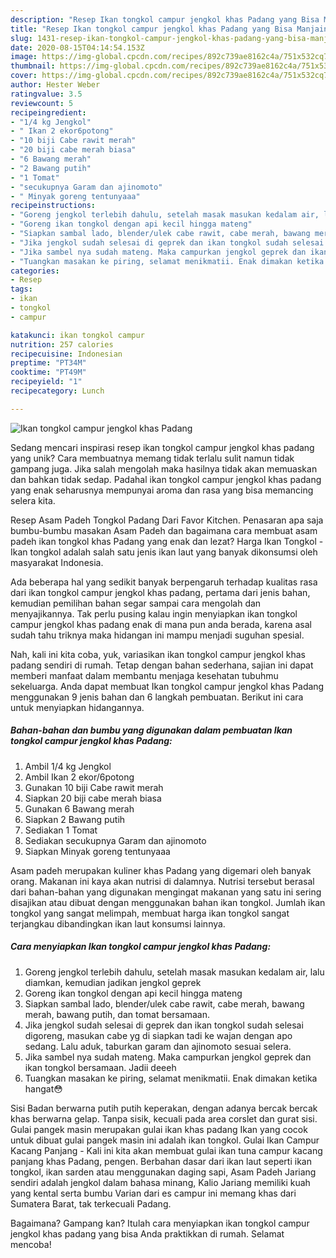 ```yaml
---
description: "Resep Ikan tongkol campur jengkol khas Padang yang Bisa Manjain Lidah"
title: "Resep Ikan tongkol campur jengkol khas Padang yang Bisa Manjain Lidah"
slug: 1431-resep-ikan-tongkol-campur-jengkol-khas-padang-yang-bisa-manjain-lidah
date: 2020-08-15T04:14:54.153Z
image: https://img-global.cpcdn.com/recipes/892c739ae8162c4a/751x532cq70/ikan-tongkol-campur-jengkol-khas-padang-foto-resep-utama.jpg
thumbnail: https://img-global.cpcdn.com/recipes/892c739ae8162c4a/751x532cq70/ikan-tongkol-campur-jengkol-khas-padang-foto-resep-utama.jpg
cover: https://img-global.cpcdn.com/recipes/892c739ae8162c4a/751x532cq70/ikan-tongkol-campur-jengkol-khas-padang-foto-resep-utama.jpg
author: Hester Weber
ratingvalue: 3.5
reviewcount: 5
recipeingredient:
- "1/4 kg Jengkol"
- " Ikan 2 ekor6potong"
- "10 biji Cabe rawit merah"
- "20 biji cabe merah biasa"
- "6 Bawang merah"
- "2 Bawang putih"
- "1 Tomat"
- "secukupnya Garam dan ajinomoto"
- " Minyak goreng tentunyaaa"
recipeinstructions:
- "Goreng jengkol terlebih dahulu, setelah masak masukan kedalam air, lalu diamkan, kemudian jadikan jengkol geprek"
- "Goreng ikan tongkol dengan api kecil hingga mateng"
- "Siapkan sambal lado, blender/ulek cabe rawit, cabe merah, bawang merah, bawang putih, dan tomat bersamaan."
- "Jika jengkol sudah selesai di geprek dan ikan tongkol sudah selesai digoreng, masukan cabe yg di siapkan tadi ke wajan dengan apo sedang. Lalu aduk, taburkan garam dan ajinomoto sesuai selera."
- "Jika sambel nya sudah mateng. Maka campurkan jengkol geprek dan ikan tongkol bersamaan. Jadii deeeh"
- "Tuangkan masakan ke piring, selamat menikmatii. Enak dimakan ketika hangat😳"
categories:
- Resep
tags:
- ikan
- tongkol
- campur

katakunci: ikan tongkol campur 
nutrition: 257 calories
recipecuisine: Indonesian
preptime: "PT34M"
cooktime: "PT49M"
recipeyield: "1"
recipecategory: Lunch

---
```



![Ikan tongkol campur jengkol khas Padang](https://img-global.cpcdn.com/recipes/892c739ae8162c4a/751x532cq70/ikan-tongkol-campur-jengkol-khas-padang-foto-resep-utama.jpg)

Sedang mencari inspirasi resep ikan tongkol campur jengkol khas padang yang unik? Cara membuatnya memang tidak terlalu sulit namun tidak gampang juga. Jika salah mengolah maka hasilnya tidak akan memuaskan dan bahkan tidak sedap. Padahal ikan tongkol campur jengkol khas padang yang enak seharusnya mempunyai aroma dan rasa yang bisa memancing selera kita.

Resep Asam Padeh Tongkol Padang Dari Favor Kitchen. Penasaran apa saja bumbu-bumbu masakan Asam Padeh dan bagaimana cara membuat asam padeh ikan tongkol khas Padang yang enak dan lezat? Harga Ikan Tongkol - Ikan tongkol adalah salah satu jenis ikan laut yang banyak dikonsumsi oleh masyarakat Indonesia.

Ada beberapa hal yang sedikit banyak berpengaruh terhadap kualitas rasa dari ikan tongkol campur jengkol khas padang, pertama dari jenis bahan, kemudian pemilihan bahan segar sampai cara mengolah dan menyajikannya. Tak perlu pusing kalau ingin menyiapkan ikan tongkol campur jengkol khas padang enak di mana pun anda berada, karena asal sudah tahu triknya maka hidangan ini mampu menjadi suguhan spesial.


Nah, kali ini kita coba, yuk, variasikan ikan tongkol campur jengkol khas padang sendiri di rumah. Tetap dengan bahan sederhana, sajian ini dapat memberi manfaat dalam membantu menjaga kesehatan tubuhmu sekeluarga. Anda dapat membuat Ikan tongkol campur jengkol khas Padang menggunakan 9 jenis bahan dan 6 langkah pembuatan. Berikut ini cara untuk menyiapkan hidangannya.

<!--inarticleads1-->

##### Bahan-bahan dan bumbu yang digunakan dalam pembuatan Ikan tongkol campur jengkol khas Padang:

1. Ambil 1/4 kg Jengkol
1. Ambil  Ikan 2 ekor/6potong
1. Gunakan 10 biji Cabe rawit merah
1. Siapkan 20 biji cabe merah biasa
1. Gunakan 6 Bawang merah
1. Siapkan 2 Bawang putih
1. Sediakan 1 Tomat
1. Sediakan secukupnya Garam dan ajinomoto
1. Siapkan  Minyak goreng tentunyaaa


Asam padeh merupakan kuliner khas Padang yang digemari oleh banyak orang. Makanan ini kaya akan nutrisi di dalamnya. Nutrisi tersebut berasal dari bahan-bahan yang digunakan mengingat makanan yang satu ini sering disajikan atau dibuat dengan menggunakan bahan ikan tongkol. Jumlah ikan tongkol yang sangat melimpah, membuat harga ikan tongkol sangat terjangkau dibandingkan ikan laut konsumsi lainnya. 

<!--inarticleads2-->

##### Cara menyiapkan Ikan tongkol campur jengkol khas Padang:

1. Goreng jengkol terlebih dahulu, setelah masak masukan kedalam air, lalu diamkan, kemudian jadikan jengkol geprek
1. Goreng ikan tongkol dengan api kecil hingga mateng
1. Siapkan sambal lado, blender/ulek cabe rawit, cabe merah, bawang merah, bawang putih, dan tomat bersamaan.
1. Jika jengkol sudah selesai di geprek dan ikan tongkol sudah selesai digoreng, masukan cabe yg di siapkan tadi ke wajan dengan apo sedang. Lalu aduk, taburkan garam dan ajinomoto sesuai selera.
1. Jika sambel nya sudah mateng. Maka campurkan jengkol geprek dan ikan tongkol bersamaan. Jadii deeeh
1. Tuangkan masakan ke piring, selamat menikmatii. Enak dimakan ketika hangat😳


Sisi Badan berwarna putih putih keperakan, dengan adanya bercak bercak khas berwarna gelap. Tanpa sisik, kecuali pada area corslet dan gurat sisi. Gulai pangek masin merupakan gulai ikan khas padang Ikan yang cocok untuk dibuat gulai pangek masin ini adalah ikan tongkol. Gulai Ikan Campur Kacang Panjang - Kali ini kita akan membuat gulai ikan tuna campur kacang panjang khas Padang, pengen. Berbahan dasar dari ikan laut seperti ikan tongkol, ikan sarden atau menggunakan daging sapi, Asam Padeh Jariang sendiri adalah jengkol dalam bahasa minang, Kalio Jariang memiliki kuah yang kental serta bumbu Varian dari es campur ini memang khas dari Sumatera Barat, tak terkecuali Padang. 

Bagaimana? Gampang kan? Itulah cara menyiapkan ikan tongkol campur jengkol khas padang yang bisa Anda praktikkan di rumah. Selamat mencoba!
